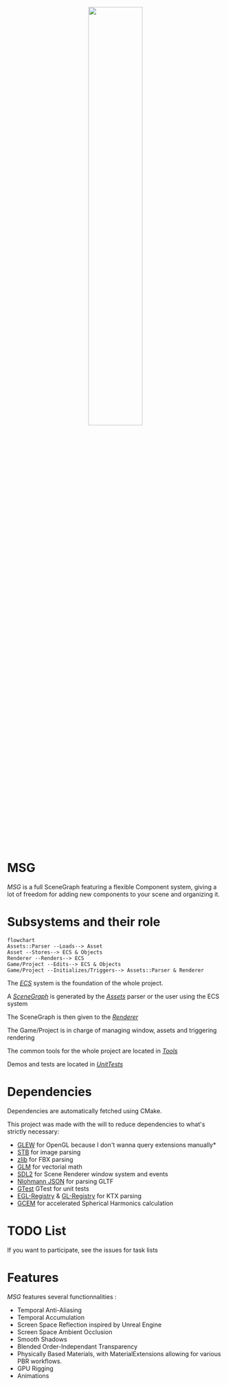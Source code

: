 <p align="center" width="100%">
    <img width="50%" src="images/logo.png"> 
</p>

# MSG
*MSG* is a full SceneGraph featuring a flexible Component system, giving a lot of freedom for adding new components to your scene and organizing it.

# Subsystems and their role
```mermaid
flowchart
Assets::Parser --Loads--> Asset
Asset --Stores--> ECS & Objects
Renderer --Renders--> ECS
Game/Project --Edits--> ECS & Objects
Game/Project --Initializes/Triggers--> Assets::Parser & Renderer
```
The [*ECS*](./ECS) system is the foundation of the whole project.

A [*SceneGraph*](./SceneGraph) is generated by the [*Assets*](./Assets) parser or the user using the ECS system

The SceneGraph is then given to the [*Renderer*](./Renderer)

The Game/Project is in charge of managing window, assets and triggering rendering

The common tools for the whole project are located in [*Tools*](./Tools)

Demos and tests are located in [*UnitTests*](./UnitTests)

# Dependencies
Dependencies are automatically fetched using CMake.

This project was made with the will to reduce dependencies to what's strictly necessary:
 - [GLEW][8] for OpenGL because I don't wanna query extensions manually*
 - [STB][11] for image parsing
 - [zlib][3] for FBX parsing
 - [GLM][1] for vectorial math
 - [SDL2][6] for Scene Renderer window system and events
 - [Nlohmann JSON][2] for parsing GLTF
 - [GTest][4] GTest for unit tests
 - [EGL-Registry][5] & [GL-Registry][7] for KTX parsing
 - [GCEM][9] for accelerated Spherical Harmonics calculation

# TODO List
If you want to participate, see the issues for task lists

# Features
*MSG* features several functionnalities :
 - Temporal Anti-Aliasing
 - Temporal Accumulation
 - Screen Space Reflection inspired by Unreal Engine
 - Screen Space Ambient Occlusion
 - Smooth Shadows
 - Blended Order-Independant Transparency
 - Physically Based Materials, with MaterialExtensions allowing for various PBR workflows.
 - GPU Rigging
 - Animations

[1]: https://github.com/g-truc/glm.git
[2]: https://github.com/nlohmann/json.git
[3]: https://www.zlib.net
[4]: https://github.com/google/googletest
[5]: https://github.com/KhronosGroup/EGL-Registry.git
[6]: https://github.com/libsdl-org/SDL
[7]: https://github.com/KhronosGroup/OpenGL-Registry/
[8]: https://github.com/Perlmint/glew-cmake.git
[9]: https://github.com/kthohr/gcem.git
[10]: http://download.gisinternals.com/sdk/
[11]: https://github.com/nothings/stb/tree/master
